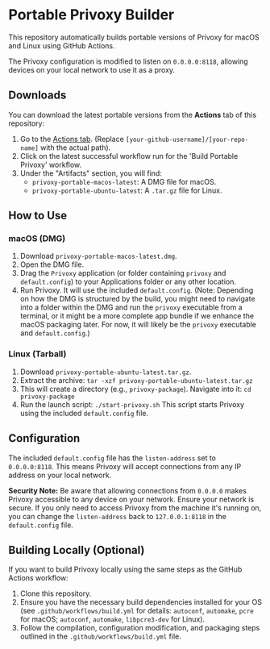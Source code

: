 # Portable Privoxy Builder

This repository automatically builds portable versions of Privoxy for macOS and Linux using GitHub Actions.

The Privoxy configuration is modified to listen on `0.0.0.0:8118`, allowing devices on your local network to use it as a proxy.

## Downloads

You can download the latest portable versions from the **Actions** tab of this repository:
1. Go to the [Actions tab](https://github.com/[your-github-username]/[your-repo-name]/actions). (Replace `[your-github-username]/[your-repo-name]` with the actual path).
2. Click on the latest successful workflow run for the 'Build Portable Privoxy' workflow.
3. Under the "Artifacts" section, you will find:
    - `privoxy-portable-macos-latest`: A DMG file for macOS.
    - `privoxy-portable-ubuntu-latest`: A `.tar.gz` file for Linux.

## How to Use

### macOS (DMG)

1.  Download `privoxy-portable-macos-latest.dmg`.
2.  Open the DMG file.
3.  Drag the `Privoxy` application (or folder containing `privoxy` and `default.config`) to your Applications folder or any other location.
4.  Run Privoxy. It will use the included `default.config`.
    (Note: Depending on how the DMG is structured by the build, you might need to navigate into a folder within the DMG and run the `privoxy` executable from a terminal, or it might be a more complete app bundle if we enhance the macOS packaging later. For now, it will likely be the `privoxy` executable and `default.config`.)

### Linux (Tarball)

1.  Download `privoxy-portable-ubuntu-latest.tar.gz`.
2.  Extract the archive: `tar -xzf privoxy-portable-ubuntu-latest.tar.gz`
3.  This will create a directory (e.g., `privoxy-package`). Navigate into it: `cd privoxy-package`
4.  Run the launch script: `./start-privoxy.sh`
    This script starts Privoxy using the included `default.config` file.

## Configuration

The included `default.config` file has the `listen-address` set to `0.0.0.0:8118`. This means Privoxy will accept connections from any IP address on your local network.

**Security Note:** Be aware that allowing connections from `0.0.0.0` makes Privoxy accessible to any device on your network. Ensure your network is secure. If you only need to access Privoxy from the machine it's running on, you can change the `listen-address` back to `127.0.0.1:8118` in the `default.config` file.

## Building Locally (Optional)

If you want to build Privoxy locally using the same steps as the GitHub Actions workflow:
1. Clone this repository.
2. Ensure you have the necessary build dependencies installed for your OS (see `.github/workflows/build.yml` for details: `autoconf`, `automake`, `pcre` for macOS; `autoconf`, `automake`, `libpcre3-dev` for Linux).
3. Follow the compilation, configuration modification, and packaging steps outlined in the `.github/workflows/build.yml` file.
